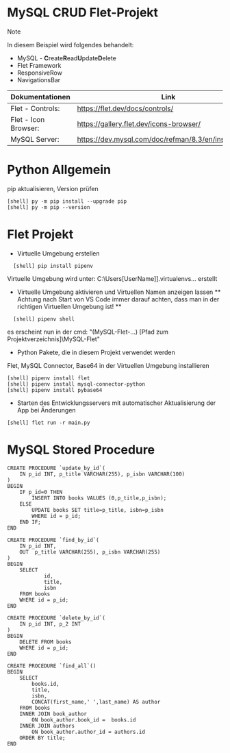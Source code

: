 # MySQL CRUD Flet-Projekt

> [!NOTE]
> In diesem Beispiel wird folgendes behandelt:
> - MySQL - **C**reate**R**ead**U**pdate**D**elete
> - Flet Framework
> - ResponsiveRow
> - NavigationsBar


| Dokumentationen       |  Link                                                    |
| --------------------- | -------------------------------------------------------- |
| Flet - Controls:      | https://flet.dev/docs/controls/                          |
| Flet - Icon Browser:  | https://gallery.flet.dev/icons-browser/                  |
| MySQL Server:		| https://dev.mysql.com/doc/refman/8.3/en/installing.html  |

 
# Python Allgemein

pip aktualisieren, Version prüfen
```Shell
[shell] py -m pip install --upgrade pip
[shell] py -m pip --version
```

# Flet Projekt

* Virtuelle Umgebung erstellen
```Shell  
  [shell] pip install pipenv
```

  Virtuelle Umgebung wird unter: C:\Users\[UserName]]\.virtualenvs\... erstellt

* Virtuelle Umgebung aktivieren und Virtuellen Namen anzeigen lassen
  ** Achtung nach Start von VS Code immer darauf achten, dass man in der richtigen Virtuellen Umgebung ist! **
```Shell
  [shell] pipenv shell
```
  es erscheint nun in der cmd: "(MySQL-Flet-...) [Pfad zum Projektverzeichnis]\MySQL-Flet"

* Python Pakete, die in diesem Projekt verwendet werden

Flet, MySQL Connector, Base64 in der Virtuellen Umgebung installieren

```Shell
[shell] pipenv install flet
[shell] pipenv install mysql-connector-python
[shell] pipenv install pybase64
```

* Starten des Entwicklungsservers mit automatischer Aktualisierung der App bei Änderungen
```Shell
[shell] flet run -r main.py
```

<!--
Allgemeines zu git
==================
https://boolie.org/git-github-anfaenger-tutorial/
-->

# MySQL Stored Procedure

```MySQL
CREATE PROCEDURE `update_by_id`(
	IN p_id INT, p_title VARCHAR(255), p_isbn VARCHAR(100)
)
BEGIN
    IF p_id=0 THEN
		INSERT INTO books VALUES (0,p_title,p_isbn);
    ELSE
		UPDATE books SET title=p_title, isbn=p_isbn
		WHERE id = p_id;
	END IF;
END

CREATE PROCEDURE `find_by_id`(
	IN p_id INT,
    OUT  p_title VARCHAR(255), p_isbn VARCHAR(255)
)
BEGIN
	SELECT 
			id,
			title, 
			isbn
	FROM books 
	WHERE id = p_id;
END

CREATE PROCEDURE `delete_by_id`(
	IN p_id INT, p_2 INT
)
BEGIN
	DELETE FROM books
	WHERE id = p_id;
END

CREATE PROCEDURE `find_all`()
BEGIN
	SELECT 
		books.id,
		title, 
		isbn, 
        CONCAT(first_name,' ',last_name) AS author
	FROM books
	INNER JOIN book_author 
		ON book_author.book_id =  books.id
	INNER JOIN authors
		ON book_author.author_id = authors.id
	ORDER BY title;
END
```
